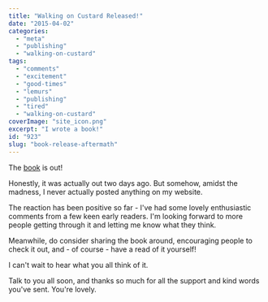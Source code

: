 ```yaml
---
title: "Walking on Custard Released!"
date: "2015-04-02"
categories: 
  - "meta"
  - "publishing"
  - "walking-on-custard"
tags: 
  - "comments"
  - "excitement"
  - "good-times"
  - "lemurs"
  - "publishing"
  - "tired"
  - "walking-on-custard"
coverImage: "site_icon.png"
excerpt: "I wrote a book!"
id: "923"
slug: "book-release-aftermath"
---
```


The [book](https://www.walkingoncustard.com/the-book-for-anxious-humans/ "The Book For Anxious Humans") is out!

Honestly, it was actually out two days ago. But somehow, amidst the madness, I never actually posted anything on my website.

The reaction has been positive so far - I've had some lovely enthusiastic comments from a few keen early readers. I'm looking forward to more people getting through it and letting me know what they think.

Meanwhile, do consider sharing the book around, encouraging people to check it out, and - of course - have a read of it yourself!

I can't wait to hear what you all think of it.

Talk to you all soon, and thanks so much for all the support and kind words you've sent. You're lovely.
